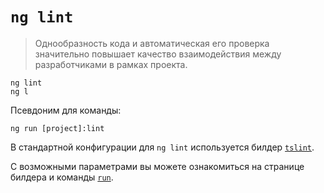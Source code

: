 # `ng lint`

> Однообразность кода и автоматическая его проверка значительно повышает качество взаимодействия между разработчиками в рамках проекта.

```
ng lint
ng l
```

Псевдоним для команды:
 
```
ng run [project]:lint
```

В стандартной конфигурации для `ng lint` используется билдер [`tslint`](../builder-tslint).

С возможными параметрами вы можете ознакомиться на странице билдера и команды [`run`](../command-ng-run).

